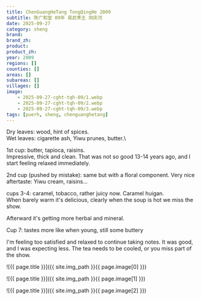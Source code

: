 ```yaml
---
title: ChenGuangHeTang TongQingHe 2009
subtitle: 陈广和堂 09年 易武茶王 同庆河
date: 2025-09-27
category: sheng
brand: 
brand_zh: 
product: 
product_zh: 
year: 2009
regions: []
counties: []
areas: []
subareas: []
villages: []
image: 
    - 2025-09-27-cght-tqh-09/1.webp
    - 2025-09-27-cght-tqh-09/2.webp
    - 2025-09-27-cght-tqh-09/3.webp
tags: [puerh, sheng, chenguanghetang]
---
```


Dry leaves: wood, hint of spices.\
Wet leaves: cigarette ash, Yiwu prunes, butter.\

1st cup: butter, tapioca, raisins.\
Impressive, thick and clean. That was not so good 13-14 years ago, and I start feeling relaxed immediately.

2nd cup (pushed by mistake): same but with a floral component. Very nice aftertaste: Yiwu cream, raisins...

cups 3-4: caramel, tobacco, rather juicy now. Caramel huigan.\
When barely warm it's delicious, clearly when the soup is hot we miss the show.

Afterward it's getting more herbal and mineral.

Cup 7: tastes more like when young, still some buttery

I'm feeling too satisfied and relaxed to continue taking notes. It was good, and I was expecting less.
The tea needs to be cooled, or you miss part of the show.

![{{ page.title }}]({{ site.img_path }}{{ page.image[0] }})

![{{ page.title }}]({{ site.img_path }}{{ page.image[1] }})

![{{ page.title }}]({{ site.img_path }}{{ page.image[2] }})


